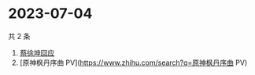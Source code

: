 # 2023-07-04

共 2 条

<!-- BEGIN ZHIHUSEARCH -->
<!-- 最后更新时间 Tue Jul 04 2023 08:44:47 GMT+0800 (China Standard Time) -->
1. [蔡徐坤回应](https://www.zhihu.com/search?q=蔡徐坤回应)
1. [原神枫丹序曲 PV](https://www.zhihu.com/search?q=原神枫丹序曲 PV)
<!-- END ZHIHUSEARCH -->

